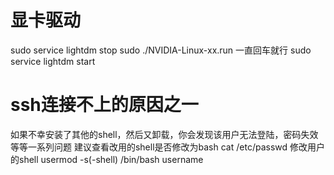# 显卡驱动
sudo service lightdm stop
sudo ./NVIDIA-Linux-xx.run  一直回车就行
sudo service lightdm start

# ssh连接不上的原因之一
  如果不幸安装了其他的shell，然后又卸载，你会发现该用户无法登陆，密码失效等等一系列问题
  建议查看改用的shell是否修改为bash
  cat /etc/passwd
  修改用户的shell
  usermod -s(-shell) /bin/bash username
